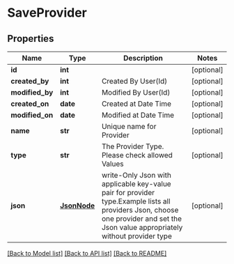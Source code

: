 # SaveProvider

## Properties
Name | Type | Description | Notes
------------ | ------------- | ------------- | -------------
**id** | **int** |  | [optional] 
**created_by** | **int** | Created By User(Id) | [optional] 
**modified_by** | **int** | Modified By User(Id) | [optional] 
**created_on** | **date** | Created at Date Time | [optional] 
**modified_on** | **date** | Modified at Date Time | [optional] 
**name** | **str** | Unique name for Provider | [optional] 
**type** | **str** | The Provider Type. Please check allowed Values | [optional] 
**json** | [**JsonNode**](JsonNode.md) | write-Only Json with applicable key-value pair for provider type.Example lists all providers Json, choose one provider and set the Json value appropriately without provider type | [optional] 

[[Back to Model list]](../README.md#documentation-for-models) [[Back to API list]](../README.md#documentation-for-api-endpoints) [[Back to README]](../README.md)


